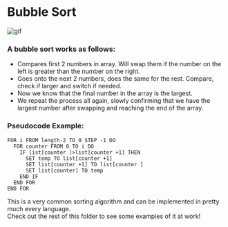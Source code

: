 # Bubble Sort
![gif](https://upload.wikimedia.org/wikipedia/commons/0/06/Bubble-sort.gif)

### A bubble sort works as follows:

* Compares first 2 numbers in array. Will swap them if the number on the left is greater than the number on the right.
* Goes onto the next 2 numbers, does the same for the rest. Compare, check if larger and switch if needed.
* Now we know that the final number in the array is the largest.
* We repeat the process all again, slowly confirming that we have the largest number after swapping and reaching the end of the array.

### Pseudocode Example:
```
FOR i FROM length-2 TO 0 STEP -1 DO 
  FOR counter FROM 0 TO i DO 
    IF list[counter ]>list[counter +1] THEN 
      SET temp TO list[counter +1]
      SET list[counter +1] TO list[counter ]
      SET list[counter] TO temp
    END IF 
  END FOR 
END FOR 
```
This is a very common sorting algorithm and can be implemented in pretty much every language.<br>Check out the rest of this folder to see some examples of it at work!

